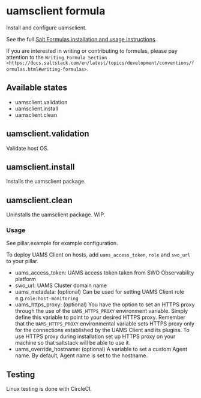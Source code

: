 # uamsclient formula
Install and configure uamsclient.

See the full [Salt Formulas installation and usage instructions](http://docs.saltstack.com/en/latest/topics/development/conventions/formulas.html).


If you are interested in writing or contributing to formulas, please pay attention to the `Writing Formula Section
<https://docs.saltstack.com/en/latest/topics/development/conventions/formulas.html#writing-formulas>`.

## Available states

* uamsclient.validation
* uamsclient.install
* uamsclient.clean

## uamsclient.validation

Validate host OS.

## uamsclient.install

Installs the uamsclient package.

## uamsclient.clean

Uninstalls the uamsclient package. WIP.

### Usage

See pillar.example for example configuration.

To deploy UAMS Client on hosts, add `uams_access_token`, `role` and `swo_url` to your pillar.

* uams_access_token: UAMS access token taken from SWO Observability platform
* swo_url: UAMS Cluster domain name
* uams_metadata: (optional) Can be used for setting UAMS Client role e.g.`role:host-monitoring`
* uams_https_proxy: (optional) You have the option to set an HTTPS proxy through the use of the `UAMS_HTTPS_PROXY` environment variable. Simply define this variable to point to your desired HTTPS proxy. Remember that the `UAMS_HTTPS_PROXY` environmental variable sets HTTPS proxy only for the connections established by the UAMS Client and its plugins. To use HTTPS proxy during installation set up HTTPS proxy on your machine so that saltstack will be able to use it.
* uams_override_hostname: (optional) A variable to set a custom Agent name. By default, Agent name is set to the hostname.

Testing
-------

Linux testing is done with CircleCI.